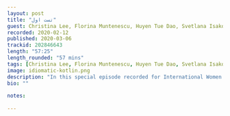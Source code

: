 ```yaml
---
layout: post
title: "تست اول"
guest: Christina Lee, Florina Muntenescu, Huyen Tue Dao, Svetlana Isakova   
recorded: 2020-02-12
published: 2020-03-06
trackid: 202846643 
length: "57:25"
length_rounded: "57 mins"
tags: [Christina Lee, Florina Muntenescu, Huyen Tue Dao, Svetlana Isakova]
image: idiomatic-kotlin.png
description: "In this special episode recorded for International Women's Day, we're joined with our good friends and colleague Svetlana Isakova, Florina Muntenescu, Huyen Tue Dao, and Christina Lee to discuss amongst other things what idiomatic Kotlin is, the importance of style guides, comprehensible code, and many other things!"
bio: ""
       
notes: 
     
---
```

